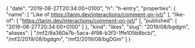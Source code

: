 {
  "date": "2019-08-27T20:34:00+0100",
  "h": "h-entry",
  "properties": {
    "name": [
      "Like of https://tanin.dev/interactions/comment-on-jvt/"
    ],
    "like-of": [
      "https://tanin.dev/interactions/comment-on-jvt/"
    ],
    "published": [
      "2019-08-27T20:34:00+0100"
    ]
  },
  "kind": "likes",
  "slug": "2019/08/bgdgm",
  "aliases": [
    "/mf2/8a360a7b-5aca-4f98-b3f3-1ffe105b8bcb/",
    "/mf2/2019/08/bgdgm",
    "/mf2/2019/08/bgDGm"
  ]
}
